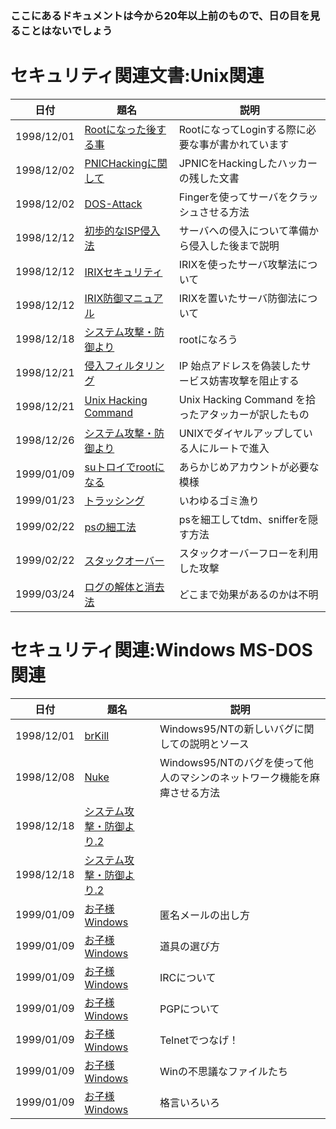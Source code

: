 ### ここにあるドキュメントは今から20年以上前のもので、日の目を見ることはないでしょう
# セキュリティ関連文書:Unix関連

|日付|題名|説明|
| ---------- | ---------------- | ------------------------------------ |
| 1998/12/01 | [Rootになった後する事](https://github.com/sanatamura/90s-Sec-Documentz/blob/main/Unix/su981201.txt) | RootになってLoginする際に必要な事が書かれています|
| 1998/12/02 | [PNICHackingに関して](https://github.com/sanatamura/90s-Sec-Documentz/blob/main/Unix/su981202.txt) | JPNICをHackingしたハッカーの残した文書 |
| 1998/12/02 | [DOS-Attack](https://github.com/sanatamura/90s-Sec-Documentz/blob/main/Unix/su981202a.txt) | Fingerを使ってサーバをクラッシュさせる方法 |
| 1998/12/12 | [初歩的なISP侵入法](https://github.com/sanatamura/90s-Sec-Documentz/blob/main/Unix/su981212.txt) | サーバへの侵入について準備から侵入した後まで説明 |
| 1998/12/12 | [IRIXセキュリティ](https://github.com/sanatamura/90s-Sec-Documentz/blob/main/Unix/su981212.txt) | IRIXを使ったサーバ攻撃法について |
| 1998/12/12 | [IRIX防御マニュアル](https://github.com/sanatamura/90s-Sec-Documentz/blob/main/Unix/su981212a.txt) | IRIXを置いたサーバ防御法について |
| 1998/12/18 | [システム攻撃・防御より](https://github.com/sanatamura/90s-Sec-Documentz/blob/main/Unix/su981212b.txt) | rootになろう |
| 1998/12/21 | [侵入フィルタリング](https://github.com/sanatamura/90s-Sec-Documentz/blob/main/Unix/su981218.txt) | IP 始点アドレスを偽装したサービス妨害攻撃を阻止する |
| 1998/12/21 | [Unix Hacking Command](https://github.com/sanatamura/90s-Sec-Documentz/blob/main/Unix/su981221.txt) | Unix Hacking Command を拾ったアタッカーが訳したもの |
| 1998/12/26 | [システム攻撃・防御より](https://github.com/sanatamura/90s-Sec-Documentz/blob/main/Unix/su981221a.txt) | UNIXでダイヤルアップしている人にルートで進入 |
| 1999/01/09 | [suトロイでrootになる](https://github.com/sanatamura/90s-Sec-Documentz/blob/main/Unix/su981226.txt) | あらかじめアカウントが必要な模様 |
| 1999/01/23 | [トラッシング](https://github.com/sanatamura/90s-Sec-Documentz/blob/main/Unix/su990109.txt) | いわゆるゴミ漁り |
| 1999/02/22 | [psの細工法](https://github.com/sanatamura/90s-Sec-Documentz/blob/main/Unix/su990123.txt) | psを細工してtdm、snifferを隠す方法 |
| 1999/02/22 | [スタックオーバー](https://github.com/sanatamura/90s-Sec-Documentz/blob/main/Unix/su990222.txt) | スタックオーバーフローを利用した攻撃 |
| 1999/03/24 | [ログの解体と消去法](https://github.com/sanatamura/90s-Sec-Documentz/blob/main/Unix/su990324.txt)| どこまで効果があるのかは不明 |



# セキュリティ関連:Windows MS-DOS関連

|日付|題名|説明 |
|------|-----|-----|
|1998/12/01|[brKill](https://github.com/sanatamura/90s-Sec-Documentz/blob/main/MS/so981201.txt)|Windows95/NTの新しいバグに関しての説明とソース|
|1998/12/08|[Nuke](https://github.com/sanatamura/90s-Sec-Documentz/blob/main/MS/so981208.txt)|Windows95/NTのバグを使って他人のマシンのネットワーク機能を麻痺させる方法|
|1998/12/18|[システム攻撃・防御より.2](https://github.com/sanatamura/90s-Sec-Documentz/blob/main/MS/so981218.txt)|
|1998/12/18|[システム攻撃・防御より.2](https://github.com/sanatamura/90s-Sec-Documentz/blob/main/MS/so981218a.txt)|
|1999/01/09|[お子様Windows](https://github.com/sanatamura/90s-Sec-Documentz/blob/main/MS/so990109.txt)|匿名メールの出し方|
|1999/01/09 |[お子様Windows](https://github.com/sanatamura/90s-Sec-Documentz/blob/main/MS/so990109a.txt) |道具の選び方|
|1999/01/09|[お子様Windows](https://github.com/sanatamura/90s-Sec-Documentz/blob/main/MS/so990109b.txt) |IRCについて|
|1999/01/09 |[お子様Windows](https://github.com/sanatamura/90s-Sec-Documentz/blob/main/MS/so990109c.txt) |PGPについて|
|1999/01/09 |[お子様Windows](https://github.com/sanatamura/90s-Sec-Documentz/blob/main/MS/so990109d.txt)|Telnetでつなげ！|
|1999/01/09 |[お子様Windows](https://github.com/sanatamura/90s-Sec-Documentz/blob/main/MS/so990109e.txt) |Winの不思議なファイルたち|
|1999/01/09 |[お子様Windows](https://github.com/sanatamura/90s-Sec-Documentz/blob/main/MS/so990109f.txt) |格言いろいろ|

